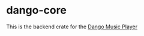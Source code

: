 # dango-core

This is the backend crate for the [Dango Music Player](https://github.com/Dangoware/dango-music-player)
